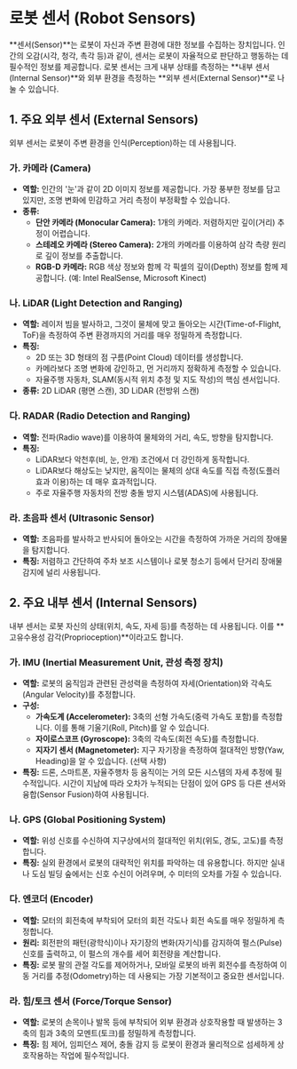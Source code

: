 # 로봇 센서 (Robot Sensors)

**센서(Sensor)**는 로봇이 자신과 주변 환경에 대한 정보를 수집하는 장치입니다. 인간의 오감(시각, 청각, 촉각 등)과 같이, 센서는 로봇이 자율적으로 판단하고 행동하는 데 필수적인 정보를 제공합니다. 로봇 센서는 크게 내부 상태를 측정하는 **내부 센서(Internal Sensor)**와 외부 환경을 측정하는 **외부 센서(External Sensor)**로 나눌 수 있습니다.

## 1. 주요 외부 센서 (External Sensors)

외부 센서는 로봇이 주변 환경을 인식(Perception)하는 데 사용됩니다.

### 가. 카메라 (Camera)
- **역할:** 인간의 '눈'과 같이 2D 이미지 정보를 제공합니다. 가장 풍부한 정보를 담고 있지만, 조명 변화에 민감하고 거리 측정이 부정확할 수 있습니다.
- **종류:**
  - **단안 카메라 (Monocular Camera):** 1개의 카메라. 저렴하지만 깊이(거리) 추정이 어렵습니다.
  - **스테레오 카메라 (Stereo Camera):** 2개의 카메라를 이용하여 삼각 측량 원리로 깊이 정보를 추출합니다.
  - **RGB-D 카메라:** RGB 색상 정보와 함께 각 픽셀의 깊이(Depth) 정보를 함께 제공합니다. (예: Intel RealSense, Microsoft Kinect)

### 나. LiDAR (Light Detection and Ranging)
- **역할:** 레이저 빔을 발사하고, 그것이 물체에 맞고 돌아오는 시간(Time-of-Flight, ToF)을 측정하여 주변 환경까지의 거리를 매우 정밀하게 측정합니다.
- **특징:**
  - 2D 또는 3D 형태의 점 구름(Point Cloud) 데이터를 생성합니다.
  - 카메라보다 조명 변화에 강인하고, 먼 거리까지 정확하게 측정할 수 있습니다.
  - 자율주행 자동차, SLAM(동시적 위치 추정 및 지도 작성)의 핵심 센서입니다.
- **종류:** 2D LiDAR (평면 스캔), 3D LiDAR (전방위 스캔)

### 다. RADAR (Radio Detection and Ranging)
- **역할:** 전파(Radio wave)를 이용하여 물체와의 거리, 속도, 방향을 탐지합니다.
- **특징:**
  - LiDAR보다 악천후(비, 눈, 안개) 조건에서 더 강인하게 동작합니다.
  - LiDAR보다 해상도는 낮지만, 움직이는 물체의 상대 속도를 직접 측정(도플러 효과 이용)하는 데 매우 효과적입니다.
  - 주로 자율주행 자동차의 전방 충돌 방지 시스템(ADAS)에 사용됩니다.

### 라. 초음파 센서 (Ultrasonic Sensor)
- **역할:** 초음파를 발사하고 반사되어 돌아오는 시간을 측정하여 가까운 거리의 장애물을 탐지합니다.
- **특징:** 저렴하고 간단하여 주차 보조 시스템이나 로봇 청소기 등에서 단거리 장애물 감지에 널리 사용됩니다.

## 2. 주요 내부 센서 (Internal Sensors)

내부 센서는 로봇 자신의 상태(위치, 속도, 자세 등)를 측정하는 데 사용됩니다. 이를 **고유수용성 감각(Proprioception)**이라고도 합니다.

### 가. IMU (Inertial Measurement Unit, 관성 측정 장치)
- **역할:** 로봇의 움직임과 관련된 관성력을 측정하여 자세(Orientation)와 각속도(Angular Velocity)를 추정합니다.
- **구성:**
  - **가속도계 (Accelerometer):** 3축의 선형 가속도(중력 가속도 포함)를 측정합니다. 이를 통해 기울기(Roll, Pitch)를 알 수 있습니다.
  - **자이로스코프 (Gyroscope):** 3축의 각속도(회전 속도)를 측정합니다.
  - **지자기 센서 (Magnetometer):** 지구 자기장을 측정하여 절대적인 방향(Yaw, Heading)을 알 수 있습니다. (선택 사항)
- **특징:** 드론, 스마트폰, 자율주행차 등 움직이는 거의 모든 시스템의 자세 추정에 필수적입니다. 시간이 지남에 따라 오차가 누적되는 단점이 있어 GPS 등 다른 센서와 융합(Sensor Fusion)하여 사용됩니다.

### 나. GPS (Global Positioning System)
- **역할:** 위성 신호를 수신하여 지구상에서의 절대적인 위치(위도, 경도, 고도)를 측정합니다.
- **특징:** 실외 환경에서 로봇의 대략적인 위치를 파악하는 데 유용합니다. 하지만 실내나 도심 빌딩 숲에서는 신호 수신이 어려우며, 수 미터의 오차를 가질 수 있습니다.

### 다. 엔코더 (Encoder)
- **역할:** 모터의 회전축에 부착되어 모터의 회전 각도나 회전 속도를 매우 정밀하게 측정합니다.
- **원리:** 회전판의 패턴(광학식)이나 자기장의 변화(자기식)를 감지하여 펄스(Pulse) 신호를 출력하고, 이 펄스의 개수를 세어 회전량을 계산합니다.
- **특징:** 로봇 팔의 관절 각도를 제어하거나, 모바일 로봇의 바퀴 회전수를 측정하여 이동 거리를 추정(Odometry)하는 데 사용되는 가장 기본적이고 중요한 센서입니다.

### 라. 힘/토크 센서 (Force/Torque Sensor)
- **역할:** 로봇의 손목이나 발목 등에 부착되어 외부 환경과 상호작용할 때 발생하는 3축의 힘과 3축의 모멘트(토크)를 정밀하게 측정합니다.
- **특징:** 힘 제어, 임피던스 제어, 충돌 감지 등 로봇이 환경과 물리적으로 섬세하게 상호작용하는 작업에 필수적입니다.
